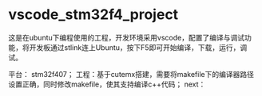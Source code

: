 # vscode_stm32f4_project

这是在ubuntu下编程使用的工程，开发环境采用vscode，配置了编译与调试功能，将开发板通过stlink连上Ubuntu，按下F5即可开始编译，下载，运行，调试。

平台： stm32f407；
工程：基于cutemx搭建，需要将makefile下的编译器路径设置正确，同时修改makefile，使其支持编译c++代码；
next：

